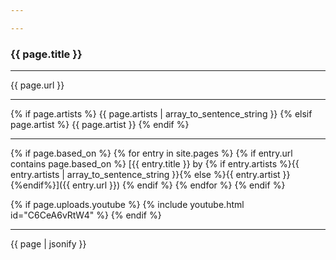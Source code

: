 ```yaml
---

---
```

### {{ page.title }}


<hr>
{{ page.url }}
<hr>

{% if page.artists %}
  {{ page.artists | array_to_sentence_string }}
{% elsif page.artist %}
  {{ page.artist }}
{% endif %}
<hr>
{% if page.based_on %}
  {% for entry in site.pages %}
    {% if entry.url contains page.based_on %}
      [{{ entry.title }} by {% if entry.artists %}{{ entry.artists | array_to_sentence_string }}{% else %}{{ entry.artist }}{%endif%}]({{ entry.url }})
    {% endif %}
  {% endfor %}
{% endif %}

{% if page.uploads.youtube %}
  {% include youtube.html id="C6CeA6vRtW4" %}
{% endif %}

<hr>

{{ page | jsonify }}

